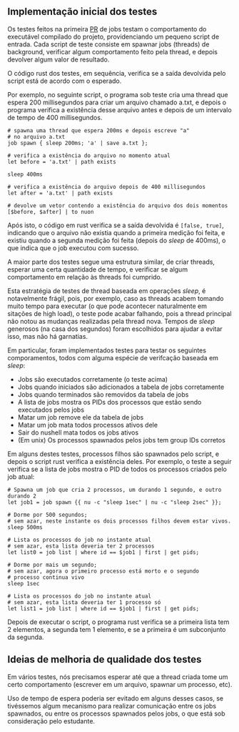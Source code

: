 
## Implementação inicial dos testes

Os testes feitos na primeira [PR](https://github.com/nushell/nushell/pull/14883) de jobs
testam o comportamento do executável compilado do projeto,
providenciando um pequeno script de entrada. Cada script de teste consiste em spawnar
jobs (threads) de background, verificar algum comportamento feito pela thread, e depois devolver algum valor de resultado.

O código rust dos testes, em sequência, verifica se a saída devolvida pelo script está de acordo com o esperado.

Por exemplo, no seguinte script, o programa sob teste cria uma thread que espera
200 millisegundos para criar um arquivo chamado a.txt, e depois
o programa verifica a existência desse arquivo antes e depois de um intervalo de tempo de 400 millisegundos.

```
# spawna uma thread que espera 200ms e depois escreve "a"
# no arquivo a.txt
job spawn { sleep 200ms; 'a' | save a.txt };

# verifica a existência do arquivo no momento atual
let before = 'a.txt' | path exists

sleep 400ms

# verifica a existência do arquivo depois de 400 millisegundos
let after = 'a.txt' | path exists

# devolve um vetor contendo a existência do arquivo dos dois momentos
[$before, $after] | to nuon
```

Após isto, o código em rust verifica se a saída devolvida é `[false, true]`,
indicando que o arquivo não existia quando a primeira medição foi feita, e existiu 
quando a segunda medição foi feita (depois do _sleep_ de 400ms),
o que indica que o job executou com sucesso.

A maior parte dos testes segue uma estrutura similar, de criar threads,
esperar uma certa quantidade de tempo, e verificar se algum comportamento em relação às threads 
foi cumprido.

Esta estratégia de testes de thread baseada em operações _sleep_, é notavelmente frágil,
pois, por exemplo, caso as threads acabem tomando muito tempo para executar (o que pode acontecer naturalmente em sitações de high load), 
o teste pode acabar falhando, pois a thread principal não notou as mudanças 
realizadas pela thread nova.
Tempos de _sleep_ generosos (na casa dos segundos) foram escolhidos para ajudar a evitar isso, 
mas não há garnatias.

Em particular, foram implementados testes para testar os seguintes comporamentos, todos com alguma espécie de verifcação baseada em _sleep_:
- Jobs são executados corretamente (o teste acima)
- Jobs quando iniciados são adicionados a tabela de jobs corretamente
- Jobs quando terminados são removidos da tabela de jobs
- A lista de jobs mostra os PIDs dos processos que estão sendo executados pelos jobs
- Matar um job remove ele da tabela de jobs
- Matar um job mata todos processos ativos dele
- Sair do nushell mata todos os jobs ativos
- (Em unix) Os processos spawnados pelos jobs tem group IDs corretos

Em alguns destes testes, processos filhos são spawnados pelo script, e depois o script rust verifica a existência deles. Por exemplo, o teste a seguir
verifica se a lista de jobs mostra o PID de todos os processos criados
pelo job atual:

```
# Spawna um job que cria 2 processos, um durando 1 segundo, e outro durando 2
let job1 = job spawn {{ nu -c "sleep 1sec" | nu -c "sleep 2sec" }};

# Dorme por 500 segundos;
# sem azar, neste instante os dois processos filhos devem estar vivos.
sleep 500ms

# Lista os processos do job no instante atual
# sem azar, esta lista deveria ter 2 processos
let list0 = job list | where id == $job1 | first | get pids;

# Dorme por mais um segundo;
# sem azar, agora o primeiro processo está morto e o segundo
# processo continua vivo
sleep 1sec

# Lista os processos do job no instante atual
# sem azar, esta lista deveria ter 1 processo só
let list1 = job list | where id == $job1 | first | get pids;
```

Depois de executar o script, o programa rust verifica se a primeira
lista tem 2 elementos, a segunda tem 1 elemento, e se
a primeira é um subconjunto da segunda.

## Ideias de melhoria de qualidade dos testes

Em vários testes, nós precisamos esperar até que a thread criada tome
um certo comportamento (escrever em um arquivo, spawnar um processo, etc).

Uso de tempo de espera poderia ser evitado em alguns desses casos,
se tivéssemos algum mecanismo para realizar comunicação entre os jobs spawnados, 
ou entre os processos spawnados pelos jobs, o que está sob consideração pelo estudante.

